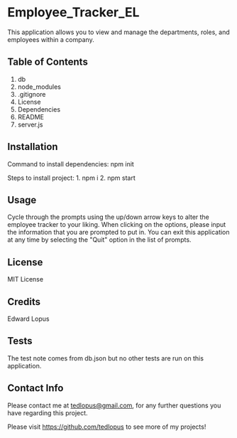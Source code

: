 # Employee_Tracker_EL
This application allows you to view and manage the departments, roles, and employees within a company.

## Table of Contents

1. db
2. node_modules
3. .gitignore
4. License
5. Dependencies
6. README
7. server.js

## Installation

Command to install dependencies: npm init

Steps to install project: 1. npm i
                          2. npm start

## Usage

Cycle through the prompts using the up/down arrow keys to alter the employee tracker to your liking. When clicking on the options, please input the information that you are prompted to put in. You can exit this application at any time by selecting the "Quit" option in the list of prompts.
## License

MIT License

## Credits

Edward Lopus

## Tests

The test note comes from db.json but no other tests are run on this application.

## Contact Info

Please contact me at tedlopus@gmail.com, for any further questions you have regarding this project.

Please visit https://github.com/tedlopus to see more of my projects!
